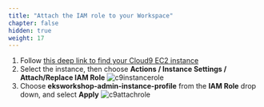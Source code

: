 ```yaml
---
title: "Attach the IAM role to your Workspace"
chapter: false
hidden: true
weight: 17
---
```


1. Follow [this deep link to find your Cloud9 EC2 instance](https://console.aws.amazon.com/ec2/v2/home?#Instances:tag:Name=aws-cloud9-.*workshop.*;sort=desc:launchTime)
1. Select the instance, then choose **Actions / Instance Settings / Attach/Replace IAM Role**
![c9instancerole](/images/c9instancerole.png)
1. Choose **eksworkshop-admin-instance-profile** from the **IAM Role** drop down, and select **Apply**
![c9attachrole](/images/c9attachrole.png)

